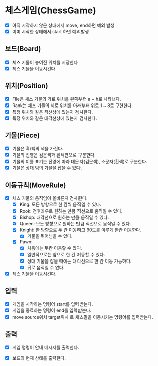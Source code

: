 # 체스게임(ChessGame)
- [x] 아직 시작하지 않은 상태에서 move, end하면 예외 발생
- [x] 이미 시작한 상태에서 start 하면 예외발생

## 보드(Board)
- [x] 체스 기물이 놓여진 위치를 저장한다
- [x] 체스 기물을 이동시킨다

## 위치(Position)
- [x] File은 체스 기물의 가로 위치를 왼쪽부터 a ~ h로 나타낸다.
- [x] Rank는 체스 기물의 세로 위치를 아래부터 위로 1 ~ 8로 구현한다.
- [x] 특정 위치와 같은 직선상에 있는지 검사한다.
- [x] 특정 위치와 같은 대각선상에 있는지 검사한다.

## 기물(Piece)
- [x] 기물은 흑/백의 색을 가진다.
- [x] 기물의 진영은 검은색과 흰색편으로 구분한다.
- [x] 기물의 이름 표기는 진영에 따라 대문자(검은색), 소문자(흰색)로 구분한다.
- [x] 기물은 상대 팀의 기물을 잡을 수 있다.

## 이동규칙(MoveRule)
- [x] 체스 기물의 움직임이 올바른지 검사한다.
  - [x] King: 모든 방향으로 한 칸씩 움직일 수 있다.
  - [x] Rook: 전후좌우로 원하는 만큼 직선으로 움직일 수 있다.
  - [x] Bishop: 대각선으로 원하는 만큼 움직일 수 있다.
  - [x] Queen: 모든 방향으로 원하는 만큼 직선으로 움직일 수 있다.
  - [x] Knight: 한 방향으로 두 칸 이동하고 90도를 이루게 한칸 이동한다.
      - [x] 기물을 뛰어넘을 수 있다.
  - [x] Pawn:
      - [x] 처음에는 두칸 이동할 수 있다.
      - [x] 일반적으로는 앞으로 한 칸 이동할 수 있다.
      - [x] 상대 기물을 잡을 때에는 대각선으로 한 칸 이동 가능하다.
      - [x] 뒤로 움직일 수 없다.
- [x] 체스 기물을 이동시킨다.

## 입력
- [x] 게임을 시작하는 명령어 start를 입력받는다.
- [x] 게임을 종료하는 명령어 end를 입력받는다.
- [x] move source위치 target위치 로 체스말을 이동시키는 명령어를 입력받는다.

## 출력
- [x] 게임 명령어 안내 메시지를 출력한다.
- [x] 보드의 현재 상태를 출력한다.



